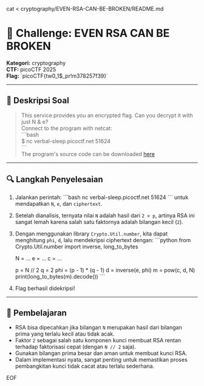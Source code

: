 cat <<EOF > cryptography/EVEN-RSA-CAN-BE-BROKEN/README.md
# 🧠 Challenge: EVEN RSA CAN BE BROKEN

**Kategori:** cryptography  
**CTF:** picoCTF 2025  
**Flag:** \`picoCTF{tw0_1$_pr!m378257f39}\`

---

## 📜 Deskripsi Soal

> This service provides you an encrypted flag. Can you decrypt it with just N & e?  
Connect to the program with netcat:  
\`\`\`bash  
\$ nc verbal-sleep.picoctf.net 51624  
\`\`\`  
The program's source code can be downloaded [here](https://challenge-files.picoctf.net/c_vulnerable_rsa/source.py)

---

## 🔍 Langkah Penyelesaian

1. Jalankan perintah:
   \`\`\`bash
   nc verbal-sleep.picoctf.net 51624
   \`\`\`
   untuk mendapatkan `N`, `e`, dan `ciphertext`.

2. Setelah dianalisis, ternyata nilai `N` adalah hasil dari `2 × p`, artinya RSA ini sangat lemah karena salah satu faktornya adalah bilangan kecil (`2`).

3. Dengan menggunakan library `Crypto.Util.number`, kita dapat menghitung `phi`, `d`, lalu mendekripsi ciphertext dengan:
   \`\`\`python
   from Crypto.Util.number import inverse, long_to_bytes

   N = ...
   e = ...
   c = ...

   p = N // 2
   q = 2
   phi = (p - 1) * (q - 1)
   d = inverse(e, phi)
   m = pow(c, d, N)
   print(long_to_bytes(m).decode())
   \`\`\`

4. Flag berhasil didekripsi!

---

## 🧠 Pembelajaran

- RSA bisa dipecahkan jika bilangan `N` merupakan hasil dari bilangan prima yang terlalu kecil atau tidak acak.
- Faktor `2` sebagai salah satu komponen kunci membuat RSA rentan terhadap faktorisasi cepat (dengan `N // 2` saja).
- Gunakan bilangan prima besar dan aman untuk membuat kunci RSA.
- Dalam implementasi nyata, sangat penting untuk memastikan proses pembangkitan kunci tidak cacat atau terlalu sederhana.

EOF
